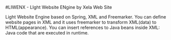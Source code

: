#LIWENX - LIght Website ENgine by Xela Web Site

Light Website Engine based on Spring, XML and Freemarker. You can define website pages in XML and it uses freemarker to transform XML(data) to HTML(appearance). You can insert references to Java beans inside XML: Java code that are executed in runtime.
